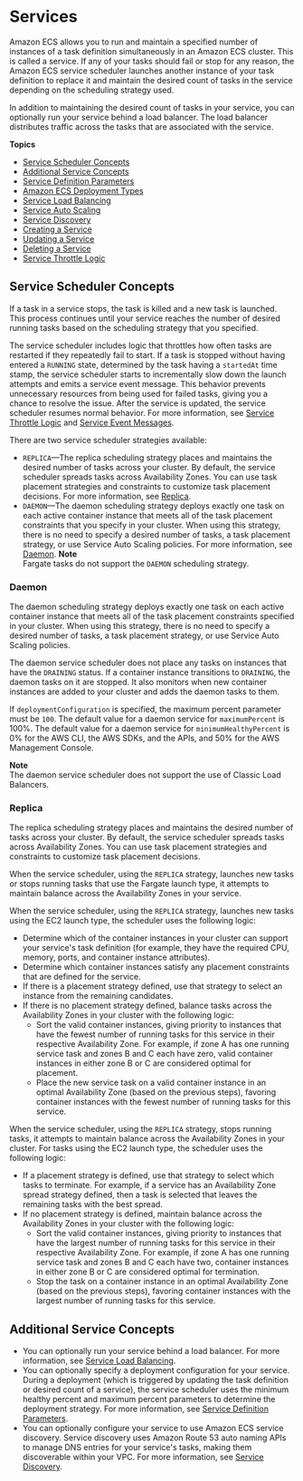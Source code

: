 # Services<a name="ecs_services"></a>

Amazon ECS allows you to run and maintain a specified number of instances of a task definition simultaneously in an Amazon ECS cluster\. This is called a service\. If any of your tasks should fail or stop for any reason, the Amazon ECS service scheduler launches another instance of your task definition to replace it and maintain the desired count of tasks in the service depending on the scheduling strategy used\.

In addition to maintaining the desired count of tasks in your service, you can optionally run your service behind a load balancer\. The load balancer distributes traffic across the tasks that are associated with the service\.

**Topics**
+ [Service Scheduler Concepts](#service_scheduler)
+ [Additional Service Concepts](#service_concepts)
+ [Service Definition Parameters](service_definition_parameters.md)
+ [Amazon ECS Deployment Types](deployment-types.md)
+ [Service Load Balancing](service-load-balancing.md)
+ [Service Auto Scaling](service-auto-scaling.md)
+ [Service Discovery](service-discovery.md)
+ [Creating a Service](create-service.md)
+ [Updating a Service](update-service.md)
+ [Deleting a Service](delete-service.md)
+ [Service Throttle Logic](service-throttle-logic.md)

## Service Scheduler Concepts<a name="service_scheduler"></a>

If a task in a service stops, the task is killed and a new task is launched\. This process continues until your service reaches the number of desired running tasks based on the scheduling strategy that you specified\.

The service scheduler includes logic that throttles how often tasks are restarted if they repeatedly fail to start\. If a task is stopped without having entered a `RUNNING` state, determined by the task having a `startedAt` time stamp, the service scheduler starts to incrementally slow down the launch attempts and emits a service event message\. This behavior prevents unnecessary resources from being used for failed tasks, giving you a chance to resolve the issue\. After the service is updated, the service scheduler resumes normal behavior\. For more information, see [Service Throttle Logic](service-throttle-logic.md) and [Service Event Messages](service-event-messages.md)\.

There are two service scheduler strategies available:
+ `REPLICA`—The replica scheduling strategy places and maintains the desired number of tasks across your cluster\. By default, the service scheduler spreads tasks across Availability Zones\. You can use task placement strategies and constraints to customize task placement decisions\. For more information, see [Replica](#service_scheduler_replica)\.
+ `DAEMON`—The daemon scheduling strategy deploys exactly one task on each active container instance that meets all of the task placement constraints that you specify in your cluster\. When using this strategy, there is no need to specify a desired number of tasks, a task placement strategy, or use Service Auto Scaling policies\. For more information, see [Daemon](#service_scheduler_daemon)\.
**Note**  
Fargate tasks do not support the `DAEMON` scheduling strategy\.

### Daemon<a name="service_scheduler_daemon"></a>

The daemon scheduling strategy deploys exactly one task on each active container instance that meets all of the task placement constraints specified in your cluster\. When using this strategy, there is no need to specify a desired number of tasks, a task placement strategy, or use Service Auto Scaling policies\.

The daemon service scheduler does not place any tasks on instances that have the `DRAINING` status\. If a container instance transitions to `DRAINING`, the daemon tasks on it are stopped\. It also monitors when new container instances are added to your cluster and adds the daemon tasks to them\.

If `deploymentConfiguration` is specified, the maximum percent parameter must be `100`\. The default value for a daemon service for `maximumPercent` is 100%\. The default value for a daemon service for `minimumHealthyPercent` is 0% for the AWS CLI, the AWS SDKs, and the APIs, and 50% for the AWS Management Console\.

**Note**  
The daemon service scheduler does not support the use of Classic Load Balancers\.

### Replica<a name="service_scheduler_replica"></a>

The replica scheduling strategy places and maintains the desired number of tasks across your cluster\. By default, the service scheduler spreads tasks across Availability Zones\. You can use task placement strategies and constraints to customize task placement decisions\.

When the service scheduler, using the `REPLICA` strategy, launches new tasks or stops running tasks that use the Fargate launch type, it attempts to maintain balance across the Availability Zones in your service\.

When the service scheduler, using the `REPLICA` strategy, launches new tasks using the EC2 launch type, the scheduler uses the following logic:
+ Determine which of the container instances in your cluster can support your service's task definition \(for example, they have the required CPU, memory, ports, and container instance attributes\)\.
+ Determine which container instances satisfy any placement constraints that are defined for the service\.
+ If there is a placement strategy defined, use that strategy to select an instance from the remaining candidates\.
+ If there is no placement strategy defined, balance tasks across the Availability Zones in your cluster with the following logic:
  + Sort the valid container instances, giving priority to instances that have the fewest number of running tasks for this service in their respective Availability Zone\. For example, if zone A has one running service task and zones B and C each have zero, valid container instances in either zone B or C are considered optimal for placement\.
  + Place the new service task on a valid container instance in an optimal Availability Zone \(based on the previous steps\), favoring container instances with the fewest number of running tasks for this service\.

When the service scheduler, using the `REPLICA` strategy, stops running tasks, it attempts to maintain balance across the Availability Zones in your cluster\. For tasks using the EC2 launch type, the scheduler uses the following logic: 
+ If a placement strategy is defined, use that strategy to select which tasks to terminate\. For example, if a service has an Availability Zone spread strategy defined, then a task is selected that leaves the remaining tasks with the best spread\.
+ If no placement strategy is defined, maintain balance across the Availability Zones in your cluster with the following logic:
  + Sort the valid container instances, giving priority to instances that have the largest number of running tasks for this service in their respective Availability Zone\. For example, if zone A has one running service task and zones B and C each have two, container instances in either zone B or C are considered optimal for termination\.
  + Stop the task on a container instance in an optimal Availability Zone \(based on the previous steps\), favoring container instances with the largest number of running tasks for this service\.

## Additional Service Concepts<a name="service_concepts"></a>
+ You can optionally run your service behind a load balancer\. For more information, see [Service Load Balancing](service-load-balancing.md)\.
+ You can optionally specify a deployment configuration for your service\. During a deployment \(which is triggered by updating the task definition or desired count of a service\), the service scheduler uses the minimum healthy percent and maximum percent parameters to determine the deployment strategy\. For more information, see [Service Definition Parameters](service_definition_parameters.md)\.
+ You can optionally configure your service to use Amazon ECS service discovery\. Service discovery uses Amazon Route 53 auto naming APIs to manage DNS entries for your service's tasks, making them discoverable within your VPC\. For more information, see [Service Discovery](service-discovery.md)\.